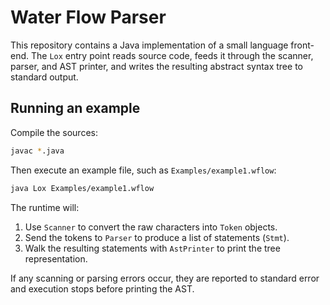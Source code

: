 # Water Flow Parser

This repository contains a Java implementation of a small language front-end. The `Lox` entry point reads source code, feeds it through the scanner, parser, and AST printer, and writes the resulting abstract syntax tree to standard output.

## Running an example

Compile the sources:

```sh
javac *.java
```

Then execute an example file, such as `Examples/example1.wflow`:

```sh
java Lox Examples/example1.wflow
```

The runtime will:

1. Use `Scanner` to convert the raw characters into `Token` objects.
2. Send the tokens to `Parser` to produce a list of statements (`Stmt`).
3. Walk the resulting statements with `AstPrinter` to print the tree representation.

If any scanning or parsing errors occur, they are reported to standard error and execution stops before printing the AST.
